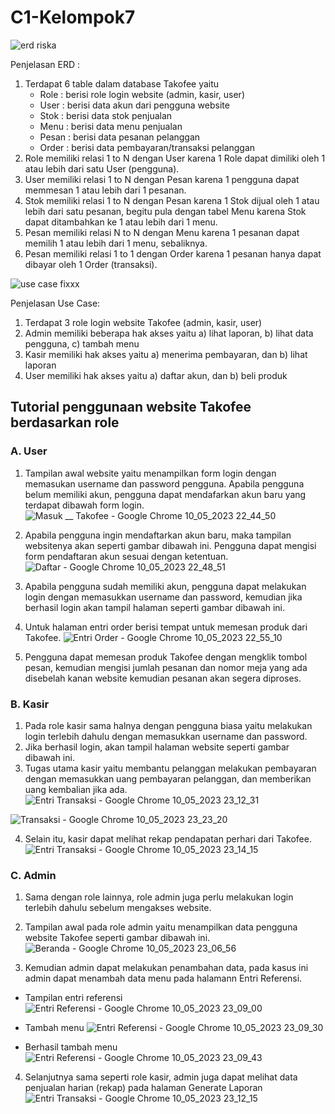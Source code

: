 # C1-Kelompok7
![erd riska](https://github.com/FinalProject-Web/C1-Kelompok7/assets/120191981/6ee9cb48-ce7f-49cc-8b3e-6ffc63376966)

Penjelasan ERD :
1. Terdapat 6 table dalam database Takofee yaitu
   - Role : berisi role login website (admin, kasir, user)
   - User : berisi data akun dari pengguna website
   - Stok : berisi data stok penjualan 
   - Menu : berisi data menu penjualan
   - Pesan : berisi data pesanan pelanggan
   - Order : berisi data pembayaran/transaksi pelanggan
2. Role memiliki relasi 1 to N dengan User karena 1 Role dapat dimiliki oleh 1 atau lebih dari satu User (pengguna).
3. User memiliki relasi 1 to N dengan Pesan karena 1 pengguna dapat memmesan 1 atau lebih dari 1 pesanan.
4. Stok memiliki relasi 1 to N dengan Pesan karena 1 Stok dijual oleh 1 atau lebih dari satu pesanan, begitu pula dengan tabel Menu karena Stok dapat ditambahkan ke 1 atau lebih dari 1 menu.
5. Pesan memiliki relasi N to N dengan Menu karena 1 pesanan dapat memilih 1 atau lebih dari 1 menu, sebaliknya.
6. Pesan memiliki relasi 1 to 1 dengan Order karena 1 pesanan hanya dapat dibayar oleh 1 Order (transaksi).


![use case fixxx](https://github.com/FinalProject-Web/C1-Kelompok7/assets/120191981/e26b26f3-c933-42d4-8279-0b1a13ec62bc)

Penjelasan Use Case:
1. Terdapat 3 role login website Takofee (admin, kasir, user)
2. Admin memiliki beberapa hak akses yaitu a) lihat laporan, b) lihat data pengguna, c) tambah menu
3. Kasir memiliki hak akses yaitu a) menerima pembayaran, dan b) lihat laporan
4. User memiliki hak akses yaitu a) daftar akun, dan b) beli produk

## Tutorial penggunaan website Takofee berdasarkan role
### A. User
1. Tampilan awal website yaitu menampilkan form login dengan memasukan username dan password pengguna. Apabila pengguna belum memiliki akun, pengguna dapat mendafarkan akun baru yang terdapat dibawah form login.
![Masuk __ Takofee - Google Chrome 10_05_2023 22_44_50](https://github.com/FinalProject-Web/C1-Kelompok7/assets/120191981/d3c2e1e7-25da-442a-8de0-3e4098031cdd)

2. Apabila pengguna ingin mendaftarkan akun baru, maka tampilan websitenya akan seperti gambar dibawah ini. Pengguna dapat mengisi form pendaftaran akun sesuai dengan ketentuan.
![Daftar - Google Chrome 10_05_2023 22_48_51](https://github.com/FinalProject-Web/C1-Kelompok7/assets/120191981/bed62c33-b3fb-4c32-8d1b-186b81fb1f1d)

3. Apabila pengguna sudah memiliki akun, pengguna dapat melakukan login dengan memasukkan username dan password, kemudian jika berhasil login akan tampil halaman seperti gambar dibawah ini.

4. Untuk halaman entri order berisi tempat untuk memesan produk dari Takofee.
![Entri Order - Google Chrome 10_05_2023 22_55_10](https://github.com/FinalProject-Web/C1-Kelompok7/assets/120191981/31012fc8-c2df-4804-874e-4369df93f53f)

5. Pengguna dapat memesan produk Takofee dengan mengklik tombol pesan, kemudian mengisi jumlah pesanan dan nomor meja yang ada disebelah kanan website kemudian pesanan akan segera diproses.

### B. Kasir
1. Pada role kasir sama halnya dengan pengguna biasa yaitu melakukan login terlebih dahulu dengan memasukkan username dan password.
2. Jika berhasil login, akan tampil halaman website seperti gambar dibawah ini.
3. Tugas utama kasir yaitu membantu pelanggan melakukan pembayaran dengan memasukkan uang pembayaran pelanggan, dan memberikan uang kembalian jika ada.
![Entri Transaksi - Google Chrome 10_05_2023 23_12_31](https://github.com/FinalProject-Web/C1-Kelompok7/assets/120191981/a98b6f0b-4ef6-4934-87a6-0338386ef4c8)

![Transaksi - Google Chrome 10_05_2023 23_23_20](https://github.com/FinalProject-Web/C1-Kelompok7/assets/120191981/8c7d7f91-2e70-4f60-a7c0-fb59c1c2c995)

4. Selain itu, kasir dapat melihat rekap pendapatan perhari dari Takofee.
![Entri Transaksi - Google Chrome 10_05_2023 23_14_15](https://github.com/FinalProject-Web/C1-Kelompok7/assets/120191981/d02490c9-a90a-4761-8c34-8f25ab1a7b86)



### C. Admin
1. Sama dengan role lainnya, role admin juga perlu melakukan login terlebih dahulu sebelum mengakses website.
2. Tampilan awal pada role admin yaitu menampilkan data pengguna website Takofee seperti gambar dibawah ini.
![Beranda - Google Chrome 10_05_2023 23_06_56](https://github.com/FinalProject-Web/C1-Kelompok7/assets/120191981/bdbdf00c-b76f-43ab-8006-de3609cd7de6)

3. Kemudian admin dapat melakukan penambahan data, pada kasus ini admin dapat menambah data menu pada halamann Entri Referensi.
- Tampilan entri referensi
![Entri Referensi - Google Chrome 10_05_2023 23_09_00](https://github.com/FinalProject-Web/C1-Kelompok7/assets/120191981/1e07c0c0-8dcf-46e1-9ab6-e9dd64e5b418)

- Tambah menu
![Entri Referensi - Google Chrome 10_05_2023 23_09_30](https://github.com/FinalProject-Web/C1-Kelompok7/assets/120191981/2c8b3d04-178b-421f-9806-e2ba682a1086)

- Berhasil tambah menu
![Entri Referensi - Google Chrome 10_05_2023 23_09_43](https://github.com/FinalProject-Web/C1-Kelompok7/assets/120191981/92e2c9c8-ce17-42d1-880f-5272191b117c)

4. Selanjutnya sama seperti role kasir, admin juga dapat melihat data penjualan harian (rekap) pada halaman Generate Laporan 
![Entri Transaksi - Google Chrome 10_05_2023 23_12_15](https://github.com/FinalProject-Web/C1-Kelompok7/assets/120191981/f2c2bff2-1c58-41cf-b455-493bd604b28e)

